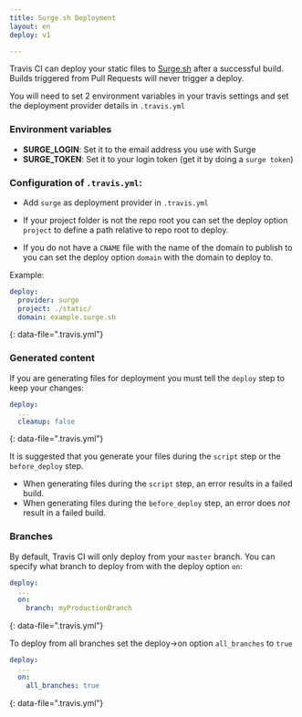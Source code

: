 ```yaml
---
title: Surge.sh Deployment
layout: en
deploy: v1

---
```


Travis CI can deploy your static files to [Surge.sh](https://surge.sh/) after a successful build. Builds triggered from Pull Requests will never trigger a deploy.

You will need to set 2 environment variables in your travis settings and set the deployment provider details in `.travis.yml`

### Environment variables

- **SURGE_LOGIN**: Set it to the email address you use with Surge
- **SURGE_TOKEN**: Set it to your login token (get it by doing a `surge token`)

### Configuration of `.travis.yml`:

- Add `surge` as deployment provider in `.travis.yml`

- If your project folder is not the repo root you can set the deploy option `project` to define a path relative to repo root to deploy.

- If you do not have a `CNAME` file with the name of the domain to publish to you can set the deploy option `domain` with the domain to deploy to.

Example:

```yaml
deploy:
  provider: surge
  project: ./static/
  domain: example.surge.sh
```
{: data-file=".travis.yml"}

### Generated content

If you are generating files for deployment you must tell the `deploy` step to keep your changes:

```yaml
deploy:
  ...
  cleanup: false
```
{: data-file=".travis.yml"}

It is suggested that you generate your files during the `script` step or the `before_deploy` step.

- When generating files during the `script` step, an error results in a failed build.
- When generating files during the `before_deploy` step, an error does *not* result in a failed build.

### Branches

By default, Travis CI will only deploy from your `master` branch. You can specify what branch to deploy from with the deploy option `on`:

```yaml
deploy:
  ...
  on:
    branch: myProductionBranch
```
{: data-file=".travis.yml"}

To deploy from all branches set the deploy->on option `all_branches` to `true`

```yaml
deploy:
  ...
  on:
    all_branches: true
```
{: data-file=".travis.yml"}
